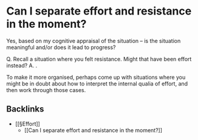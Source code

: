 # Can I separate effort and resistance in the moment?
Yes, based on my cognitive appraisal of the situation – is the situation meaningful and/or does it lead to progress?

Q. Recall a situation where you felt resistance. Might that have been effort instead?
A. .

To make it more organised, perhaps come up with situations where you might be in doubt about how to interpret the internal qualia of effort, and then work through those cases.

## Backlinks
* [[§Effort]]
	* [[Can I separate effort and resistance in the moment?]]

<!-- #p1 -->

<!-- {BearID:9D868126-1454-444D-AD9B-40D8B3EA51A3-79943-0000255BD5ADF558} -->
